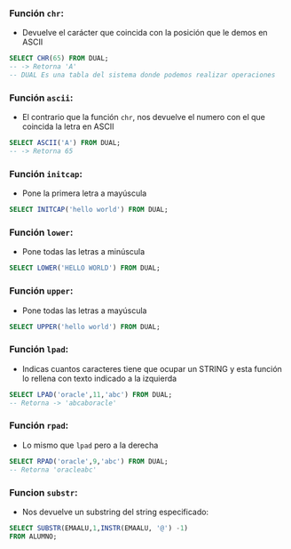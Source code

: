 ### Función `chr`:

- Devuelve el carácter que coincida con la posición que le demos en ASCII

```SQL
SELECT CHR(65) FROM DUAL;
-- -> Retorna 'A'
-- DUAL Es una tabla del sistema donde podemos realizar operaciones
```

### Función `ascii`:

- El contrario que la función `chr`, nos devuelve el numero con el que coincida la letra en ASCII

```SQL
SELECT ASCII('A') FROM DUAL;
-- -> Retorna 65
```

### Función `initcap`:

- Pone la primera letra a mayúscula

```sql
SELECT INITCAP('hello world') FROM DUAL;
```

### Función `lower`:

- Pone todas las letras a minúscula

```sql
SELECT LOWER('HELLO WORLD') FROM DUAL;
```

### Función `upper`:

- Pone todas las letras a mayúscula

```sql
SELECT UPPER('hello world') FROM DUAL;
```

### Función ``lpad``:

- Indicas cuantos caracteres tiene que ocupar un STRING y esta función lo rellena con texto indicado a la izquierda

```sql
SELECT LPAD('oracle',11,'abc') FROM DUAL;
-- Retorna -> 'abcaboracle'
```

### Función `rpad`:

- Lo mismo que `lpad` pero a la derecha

```sql
SELECT RPAD('oracle',9,'abc') FROM DUAL;
-- Retorna 'oracleabc'
```

### Funcion `substr`:

- Nos devuelve un substring del string especificado:

```sql
SELECT SUBSTR(EMAALU,1,INSTR(EMAALU, '@') -1)
FROM ALUMNO;
```
